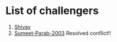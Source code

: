 # List of challengers
1. [Shivay](https://github.com/shivaylamba)
3. [Sumeet-Parab-2003](https://github.com/Sumeet-Parab-2003)
Resolved conflict!!